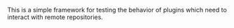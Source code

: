 This is a simple framework for testing the behavior of plugins which need to interact with remote repositories.
